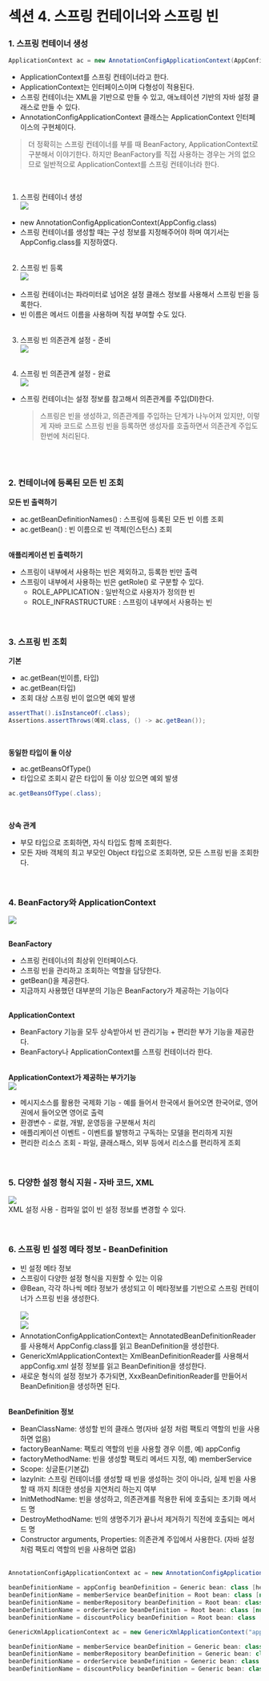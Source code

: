 # 섹션 4. 스프링 컨테이너와 스프링 빈

### 1. 스프링 컨테이너 생성
```java
ApplicationContext ac = new AnnotationConfigApplicationContext(AppConfig.class);
```

- ApplicationContext를 스프링 컨테이너라고 한다.
- ApplicationContext는 인터페이스이며 다형성이 적용된다.
- 스프링 컨테이너는 XML을 기반으로 만들 수 있고, 애노테이션 기반의 자바 설정 클래스로 만들 수 있다.
- AnnotationConfigApplicationContext 클래스는 ApplicationContext 인터페이스의 구현체이다.
> 더 정확히는 스프링 컨테이너를 부를 때 BeanFactory, ApplicationContext로 구분해서 이야기한다.
> 하지만 BeanFactory를 직접 사용하는 경우는 거의 없으므로 일반적으로 ApplicationContext를 스프링 컨테이너라 한다.

<br>

1. 스프링 컨테이너 생성   
<img src="https://user-images.githubusercontent.com/90389517/221918399-e73a8391-51c4-443d-b635-d6e6f36ea029.png"><br>
- new AnnotationConfigApplicationContext(AppConfig.class)
- 스프링 컨테이너를 생성할 때는 구성 정보를 지정해주어야 하며 여기서는 AppConfig.class를 지정하였다.
<br><br>

2. 스프링 빈 등록   
<img src="https://user-images.githubusercontent.com/90389517/221918789-9cd05027-f5bf-4e03-b1a1-8084ca00fb54.png"><br>
- 스프링 컨테이너는 파라미터로 넘어온 설정 클래스 정보를 사용해서 스프링 빈을 등록한다.
- 빈 이름은 메서드 이름을 사용하며 직접 부여할 수도 있다.
<br><br>

3. 스프링 빈 의존관계 설정 - 준비   
<img src="https://user-images.githubusercontent.com/90389517/221919222-dfb02304-1efa-4a55-b200-ed4ae1142a61.png"><br><br>

4. 스프링 빈 의존관계 설정 - 완료   
<img src="https://user-images.githubusercontent.com/90389517/221919429-0bc8d397-051e-4d2b-9705-9a841880bb95.png"><br>
- 스프링 컨테이너는 설정 정보를 참고해서 의존관계를 주입(DI)한다.
   > 스프링은 빈을 생성하고, 의존관계를 주입하는 단계가 나누어져 있지만, 이렇게 자바 코드로 스프링 빈을 등록하면 생성자를 호출하면서 의존관계 주입도 한번에 처리된다.

<br><br>
### 2. 컨테이너에 등록된 모든 빈 조회
**모든 빈 출력하기**   
- ac.getBeanDefinitionNames() : 스프링에 등록된 모든 빈 이름 조회
- ac.getBean() : 빈 이름으로 빈 객체(인스턴스) 조회
<br><br>

**애플리케이션 빈 출력하기**   
- 스프링이 내부에서 사용하는 빈은 제외하고, 등록한 빈만 출력
- 스프링이 내부에서 사용하는 빈은 getRole() 로 구분할 수 있다.
  - ROLE_APPLICATION : 일반적으로 사용자가 정의한 빈
  - ROLE_INFRASTRUCTURE : 스프링이 내부에서 사용하는 빈
<br><br><br>

### 3. 스프링 빈 조회
**기본**   
- ac.getBean(빈이름, 타입)
- ac.getBean(타입)
- 조회 대상 스프링 빈이 없으면 예외 발생
```java
assertThat().isInstanceOf(.class);
Assertions.assertThrows(예외.class, () -> ac.getBean());
```

<br>

**동일한 타입이 둘 이상**
- ac.getBeansOfType()
- 타입으로 조회시 같은 타입이 둘 이상 있으면 예외 발생
```java
ac.getBeansOfType(.class);
```

<br>

**상속 관계**
- 부모 타입으로 조회하면, 자식 타입도 함께 조회한다.
- 모든 자바 객체의 최고 부모인 Object 타입으로 조회하면, 모든 스프링 빈을 조회한다.
<br><br><br>

### 4. BeanFactory와 ApplicationContext
<img src="https://user-images.githubusercontent.com/90389517/221935602-a3ef629d-431d-438e-9609-558523f960f2.png"><br><br>

**BeanFactory**   
- 스프링 컨테이너의 최상위 인터페이스다.
- 스프링 빈을 관리하고 조회하는 역할을 담당한다.
- getBean()을 제공한다.
- 지금까지 사용했던 대부분의 기능은 BeanFactory가 제공하는 기능이다
<br><br>

**ApplicationContext**   
- BeanFactory 기능을 모두 상속받아서 빈 관리기능 + 편리한 부가 기능을 제공한다.
- BeanFactory나 ApplicationContext를 스프링 컨테이너라 한다.
<br><br>

**ApplicationContext가 제공하는 부가기능**   
<img src="https://user-images.githubusercontent.com/90389517/221936270-eae43a01-3a57-4c40-bdd9-db50ac16bb76.png"><br>
- 메시지소스를 활용한 국제화 기능 - 예를 들어서 한국에서 들어오면 한국어로, 영어권에서 들어오면 영어로 출력
- 환경변수 - 로컬, 개발, 운영등을 구분해서 처리
- 애플리케이션 이벤트 - 이벤트를 발행하고 구독하는 모델을 편리하게 지원
- 편리한 리소스 조회 - 파일, 클래스패스, 외부 등에서 리소스를 편리하게 조회
<br><br><br>

### 5. 다양한 설정 형식 지원 - 자바 코드, XML
<img src="https://user-images.githubusercontent.com/90389517/222101602-d7699332-4905-4d2f-94b9-6df21e7d15cd.png"><br>
XML 설정 사용 - 컴파일 없이 빈 설정 정보를 변경할 수 있다.
<br><br><br>

### 6. 스프링 빈 설정 메타 정보 - BeanDefinition
- 빈 설정 메타 정보
- 스프링이 다양한 설정 형식을 지원할 수 있는 이유
- @Bean, <bean> 각각 하나씩 메타 정보가 생성되고 이 메타정보를 기반으로 스프링 컨테이너가 스프링 빈을 생성한다.
<br><br>
<img src="https://user-images.githubusercontent.com/90389517/222105154-15a4cd18-beea-4596-bc7d-fe69f8a801c0.png"><br>
<img src="https://user-images.githubusercontent.com/90389517/222105273-105d5a73-5803-4d98-95ae-8668ca79d6aa.png"><br>
- AnnotationConfigApplicationContext는 AnnotatedBeanDefinitionReader를 사용해서 AppConfig.class를 읽고 BeanDefinition을 생성한다.
- GenericXmlApplicationContext는 XmlBeanDefinitionReader를 사용해서 appConfig.xml 설정 정보를 읽고 BeanDefinition을 생성한다.
- 새로운 형식의 설정 정보가 추가되면, XxxBeanDefinitionReader를 만들어서 BeanDefinition을 생성하면 된다.
<br><br>

**BeanDefinition 정보**   
- BeanClassName: 생성할 빈의 클래스 명(자바 설정 처럼 팩토리 역할의 빈을 사용하면 없음)
- factoryBeanName: 팩토리 역할의 빈을 사용할 경우 이름, 예) appConfig
- factoryMethodName: 빈을 생성할 팩토리 메서드 지정, 예) memberService
- Scope: 싱글톤(기본값)
- lazyInit: 스프링 컨테이너를 생성할 때 빈을 생성하는 것이 아니라, 실제 빈을 사용할 때 까지 최대한 생성을 지연처리 하는지 여부
- InitMethodName: 빈을 생성하고, 의존관계를 적용한 뒤에 호출되는 초기화 메서드 명
- DestroyMethodName: 빈의 생명주기가 끝나서 제거하기 직전에 호출되는 메서드 명
- Constructor arguments, Properties: 의존관계 주입에서 사용한다. (자바 설정 처럼 팩토리 역할의 빈을 사용하면 없음)
<br><br>

```java
AnnotationConfigApplicationContext ac = new AnnotationConfigApplicationContext(AppConfig.class);

beanDefinitionName = appConfig beanDefinition = Generic bean: class [hello.core.AppConfig$$SpringCGLIB$$0]; scope=singleton; abstract=false; lazyInit=null; autowireMode=0; dependencyCheck=0; autowireCandidate=true; primary=false; factoryBeanName=null; factoryMethodName=null; initMethodNames=null; destroyMethodNames=null
beanDefinitionName = memberService beanDefinition = Root bean: class [null]; scope=; abstract=false; lazyInit=null; autowireMode=3; dependencyCheck=0; autowireCandidate=true; primary=false; factoryBeanName=appConfig; factoryMethodName=memberService; initMethodNames=null; destroyMethodNames=[(inferred)]; defined in hello.core.AppConfig
beanDefinitionName = memberRepository beanDefinition = Root bean: class [null]; scope=; abstract=false; lazyInit=null; autowireMode=3; dependencyCheck=0; autowireCandidate=true; primary=false; factoryBeanName=appConfig; factoryMethodName=memberRepository; initMethodNames=null; destroyMethodNames=[(inferred)]; defined in hello.core.AppConfig
beanDefinitionName = orderService beanDefinition = Root bean: class [null]; scope=; abstract=false; lazyInit=null; autowireMode=3; dependencyCheck=0; autowireCandidate=true; primary=false; factoryBeanName=appConfig; factoryMethodName=orderService; initMethodNames=null; destroyMethodNames=[(inferred)]; defined in hello.core.AppConfig
beanDefinitionName = discountPolicy beanDefinition = Root bean: class [null]; scope=; abstract=false; lazyInit=null; autowireMode=3; dependencyCheck=0; autowireCandidate=true; primary=false; factoryBeanName=appConfig; factoryMethodName=discountPolicy; initMethodNames=null; destroyMethodNames=[(inferred)]; defined in hello.core.AppConfig
```

```java
GenericXmlApplicationContext ac = new GenericXmlApplicationContext("appConfig.xml");

beanDefinitionName = memberService beanDefinition = Generic bean: class [hello.core.member.MemberServiceImpl]; scope=; abstract=false; lazyInit=false; autowireMode=0; dependencyCheck=0; autowireCandidate=true; primary=false; factoryBeanName=null; factoryMethodName=null; initMethodNames=null; destroyMethodNames=null; defined in class path resource [appConfig.xml]
beanDefinitionName = memberRepository beanDefinition = Generic bean: class [hello.core.member.MemoryMemberRepository]; scope=; abstract=false; lazyInit=false; autowireMode=0; dependencyCheck=0; autowireCandidate=true; primary=false; factoryBeanName=null; factoryMethodName=null; initMethodNames=null; destroyMethodNames=null; defined in class path resource [appConfig.xml]
beanDefinitionName = orderService beanDefinition = Generic bean: class [hello.core.order.OrderServiceImpl]; scope=; abstract=false; lazyInit=false; autowireMode=0; dependencyCheck=0; autowireCandidate=true; primary=false; factoryBeanName=null; factoryMethodName=null; initMethodNames=null; destroyMethodNames=null; defined in class path resource [appConfig.xml]
beanDefinitionName = discountPolicy beanDefinition = Generic bean: class [hello.core.discount.RateDiscountPolicy]; scope=; abstract=false; lazyInit=false; autowireMode=0; dependencyCheck=0; autowireCandidate=true; primary=false; factoryBeanName=null; factoryMethodName=null; initMethodNames=null; destroyMethodNames=null; defined in class path resource [appConfig.xml]
```